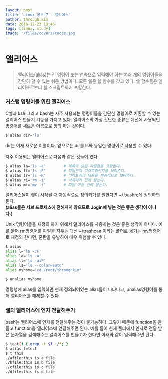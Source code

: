 ```yaml
---
layout: post
title: 'Linux 공부 7 - 앨리어스'
author: through.kim
date: 2016-12-23 13:46
tags: [linux, study]
image: '/files/covers/codes.jpg'
---
```


# 앨리어스

> 앨리어스(alias)는 긴 명령어 또는 연속으로 입력해야 하는 여러 개의 명령어들을 간단히 할 수 있는 쉬운 방법이다. 모든 쉘은 쉘 함수를 갖고 있다. 쉘 함수들은 앨리어스로부터 쉘 스크립트까지 포함한다.

### 커스텀 명령어를 위한 앨리어스
C쉘과 ksh 그리고 bash는 자주 사용되는 명령어들을 간단한 명령어로 치환할 수 있는 앨리어스 만들기 기능을 가지고 있다. 앨리어스의 가장 간단한 종류는 예전에 사용되던 명령어를 새로운 이름으로 정의 하는 것이다.  

```bash
$ alias dir='ls'
```
dir는 이제 새로운 이름이다. 앞으로는 dir를 ls와 동일한 명령어로 사용할 수 있다.  

자주 이용되는 앨리어스로 다음과 같은 것들이 있다.  

```bash
$ alias la='ls -a'        # 목록의 숨은 파일들을 포함한다.
$ alias lf='ls -F'        # 파일인지 디렉토리인지를 보여준다.
$ alias lr='ls -R'        # 디렉토리의 내용을 재귀적으로 보여준다.
$ alias ri='rm -i'        # 삭제하기 전에 묻는다.
$ alias mi='mv -i'        # 파일 이동 전에 묻는다.
```

앨리어스들이 쉘이 시작될 때 자동적으로 정의되기를 원한다면 ~/.bashrc에 정의하면 된다.  
__(alias들은 서브 프로세스에 전해지지 않으므로 .login에 넣는 것은 좋은 생각이 아니다.)__

Unix 명령어들을 재정의 하기 위해서 앨리어스를 사용하는 것은 좋은 생각이 아니다. 예를 들어 rm명령어를 파일을 지우는 대신 ~/trashcan 이라는 폴더로 옮기는 mv명령어로 재정의 한다면, 혼란을 유발하여 매우 위험할 수 있다.  

```bash
$ alias
alias l='ls -CF'
alias la='ls -A'
alias ll='ls -alF'
alias ls='ls --color=auto'
alias myhome='cd /root/throughkim'

$ unalias myhome
```
명령행에 alias를 입력하면 현재 정의되어있는 alias들이 나타나고, unalias명령어를 통해 앨리어스를 해제할 수 있다.

### 쉘의 앨리어스에 인자 전달해주기
bash는 앨리어스에 인자를 전달해주는 것이 불가능하다. 그렇기 때문에 function을 만들고 function을 앨리어스에 연결해주면 된다. 예를 들어 현재 폴더에서 인자로 전달 받은 문자열을 검색해주는 앨리어스를 만들고자 한다면 아래와 같이 입력해주면 된다.  

```bash
$ test() { grep -i $1 ./*; }
$ alias t=test
$ t this
./afile:this is a file
./bfile:this is b file
./cfile:this is c file
./dfile:this is d file
```
